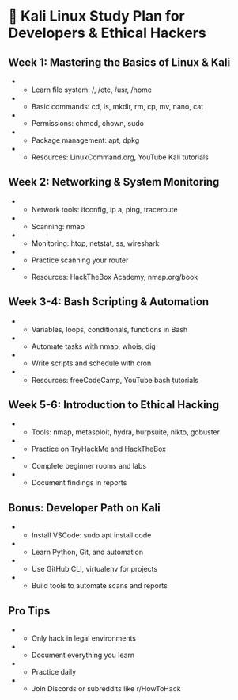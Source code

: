 # 🧠 Kali Linux Study Plan for Developers & Ethical Hackers

## Week 1: Mastering the Basics of Linux & Kali

- - Learn file system: /, /etc, /usr, /home
- - Basic commands: cd, ls, mkdir, rm, cp, mv, nano, cat
- - Permissions: chmod, chown, sudo
- - Package management: apt, dpkg
- - Resources: LinuxCommand.org, YouTube Kali tutorials

## Week 2: Networking & System Monitoring

- - Network tools: ifconfig, ip a, ping, traceroute
- - Scanning: nmap
- - Monitoring: htop, netstat, ss, wireshark
- - Practice scanning your router
- - Resources: HackTheBox Academy, nmap.org/book

## Week 3-4: Bash Scripting & Automation

- - Variables, loops, conditionals, functions in Bash
- - Automate tasks with nmap, whois, dig
- - Write scripts and schedule with cron
- - Resources: freeCodeCamp, YouTube bash tutorials

## Week 5-6: Introduction to Ethical Hacking

- - Tools: nmap, metasploit, hydra, burpsuite, nikto, gobuster
- - Practice on TryHackMe and HackTheBox
- - Complete beginner rooms and labs
- - Document findings in reports

## Bonus: Developer Path on Kali

- - Install VSCode: sudo apt install code
- - Learn Python, Git, and automation
- - Use GitHub CLI, virtualenv for projects
- - Build tools to automate scans and reports

## Pro Tips

- - Only hack in legal environments
- - Document everything you learn
- - Practice daily
- - Join Discords or subreddits like r/HowToHack

